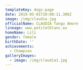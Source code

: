 ```yaml
---
templateKey: dogs-page
date: 2019-05-01T20:08:11.386Z
image: /img/claudia.jpg
officialName: CLAUDIA Tango Amore
lineage: www.petitetblanc.eu
homeName: Lili
gender: female
birthDate: ''
achievements:
  - Champion
galleryImages:
  - image: /img/claudia1.jpg
---
```


